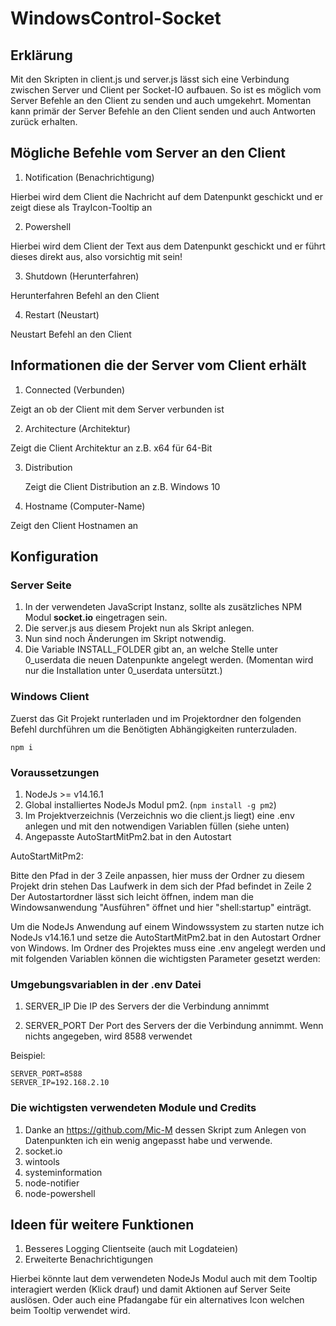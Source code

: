 # WindowsControl-Socket

## Erklärung
Mit den Skripten in client.js und server.js lässt sich eine Verbindung zwischen Server und Client per Socket-IO aufbauen.
So ist es möglich vom Server Befehle an den Client zu senden und auch umgekehrt.
Momentan kann primär der Server Befehle an den Client senden und auch Antworten zurück erhalten.

## Mögliche Befehle vom Server an den Client
1. Notification (Benachrichtigung)

  Hierbei wird dem Client die Nachricht auf dem Datenpunkt geschickt und er zeigt diese als TrayIcon-Tooltip an

2. Powershell

  Hierbei wird dem Client der Text aus dem Datenpunkt geschickt und er führt dieses direkt aus, also vorsichtig mit sein!

3. Shutdown (Herunterfahren)

  Herunterfahren Befehl an den Client
  
4. Restart (Neustart)

  Neustart Befehl an den Client
  
 
## Informationen die der Server vom Client erhält
1. Connected (Verbunden)

  Zeigt an ob der Client mit dem Server verbunden ist

2. Architecture (Architektur)

  Zeigt die Client Architektur an z.B. x64 für 64-Bit

3. Distribution

   Zeigt die Client Distribution an z.B. Windows 10

4. Hostname (Computer-Name)

  Zeigt den Client Hostnamen an

## Konfiguration


### Server Seite
1. In der verwendeten JavaScript Instanz, sollte als zusätzliches NPM Modul **socket.io** eingetragen sein.
2. Die server.js aus diesem Projekt nun als Skript anlegen.
3. Nun sind noch Änderungen im Skript notwendig.
4. Die Variable INSTALL_FOLDER gibt an, an welche Stelle unter 0_userdata die neuen Datenpunkte angelegt werden. (Momentan wird nur die Installation unter 0_userdata untersützt.)


### Windows Client
Zuerst das Git Projekt runterladen und im Projektordner den folgenden Befehl durchführen um die Benötigten Abhängigkeiten runterzuladen.
```
npm i
```

### Voraussetzungen
1. NodeJs >= v14.16.1
2. Global installiertes NodeJs Modul pm2. (`npm install -g pm2`)
3. Im Projektverzeichnis (Verzeichnis wo die client.js liegt) eine .env anlegen und mit den notwendigen Variablen füllen (siehe unten)
4. Angepasste AutoStartMitPm2.bat in den Autostart

AutoStartMitPm2:

  Bitte den Pfad in der 3 Zeile anpassen, hier muss der Ordner zu diesem Projekt drin stehen
  Das Laufwerk in dem sich der Pfad befindet in Zeile 2
  Der Autostartordner lässt sich leicht öffnen, indem man die Windowsanwendung "Ausführen" öffnet und hier "shell:startup" einträgt.


Um die NodeJs Anwendung auf einem Windowssystem zu starten nutze ich NodeJs v14.16.1 und setze die AutoStartMitPm2.bat in den Autostart Ordner von Windows.
Im Ordner des Projektes muss eine .env angelegt werden und mit folgenden Variablen können die wichtigsten Parameter gesetzt werden:

### Umgebungsvariablen in der .env Datei
1. SERVER_IP
  Die IP des Servers der die Verbindung annimmt
  
2. SERVER_PORT 
  Der Port des Servers der die Verbindung annimmt. Wenn nichts angegeben, wird 8588 verwendet

Beispiel:
```
SERVER_PORT=8588
SERVER_IP=192.168.2.10
```

### Die wichtigsten verwendeten Module und Credits
1. Danke an https://github.com/Mic-M dessen Skript zum Anlegen von Datenpunkten ich ein wenig angepasst habe und verwende.
2. socket.io
3. wintools
4. systeminformation
5. node-notifier
6. node-powershell

## Ideen für weitere Funktionen
1. Besseres Logging Clientseite (auch mit Logdateien)
2. Erweiterte Benachrichtigungen

  Hierbei könnte laut dem verwendeten NodeJs Modul auch mit dem Tooltip interagiert werden (Klick drauf) und damit Aktionen auf Server Seite auslösen.
  Oder auch eine Pfadangabe für ein alternatives Icon welchen beim Tooltip verwendet wird.
